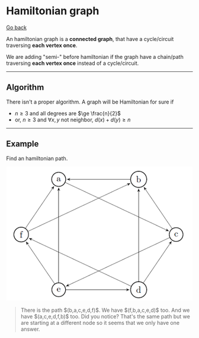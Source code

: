 # Hamiltonian graph

[Go back](..#sorting-and-search)

An hamiltonian graph is a **connected graph**, that have a cycle/circuit traversing **each vertex once**.

We are adding "semi-" before hamiltonian
if the graph have a chain/path traversing **each vertex once**
instead of a cycle/circuit.

<hr class="sl">

## Algorithm

There isn't a proper algorithm. A graph will be Hamiltonian
for sure if

* $n \ge 3$ and all degrees are $\ge \frac{n}{2}$
* or, $n \ge 3$ and $\forall{x,y}$ not neighbor, $d(x)+d(y) \ge n$

<hr class="sr">

## Example

Find an hamiltonian path.

![](images/hamilton.png)

<blockquote class="spoiler">
There is the path $(b,a,c,e,d,f)$.
We have $(f,b,a,c,e,d)$ too. And we have
$(a,c,e,d,f,b)$ too. Did you notice? That's the
same path but we are starting at a different node
so it seems that we only have one answer.
</blockquote>